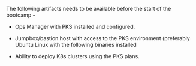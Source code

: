 
The following artifacts needs to be available before the start of the bootcamp -

 - Ops Manager with PKS installed and configured. 
 - Jumpbox/bastion host with access to the PKS environment (preferably Ubuntu Linux with the following binaries installed 


 - Ability to deploy K8s clusters using the PKS plans. 


<!--stackedit_data:
eyJoaXN0b3J5IjpbLTU5OTQ0MjY5MV19
-->